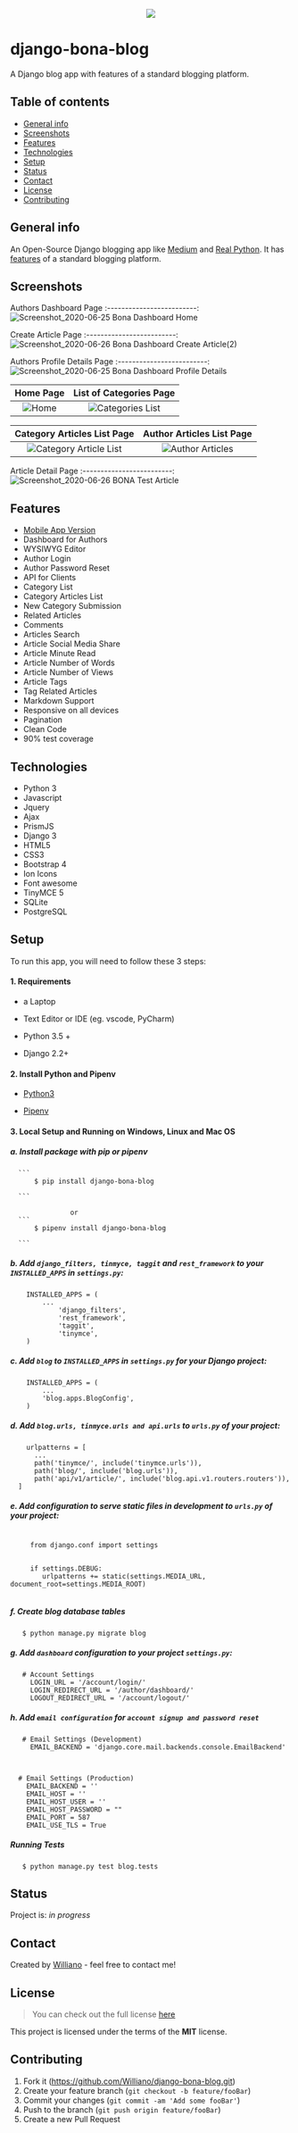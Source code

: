 <p align="center"> 
<img src="https://user-images.githubusercontent.com/19711677/86859686-cd429700-c088-11ea-8f60-9c7879d7fcc9.PNG">
</p>

# django-bona-blog
A Django blog app with features of a standard blogging platform.


## Table of contents
* [General info](#general-info)
* [Screenshots](#screenshots)
* [Features](#features)
* [Technologies](#technologies)
* [Setup](#setup)
* [Status](#status)
* [Contact](#contact)
* [License](#license)
* [Contributing](#contributing)


## General info
An Open-Source Django blogging app like [Medium](https://medium.com/) and [Real Python](https://realpython.com/). It has [features](#features) of a standard blogging platform.

## Screenshots

 Authors Dashboard Page
:-------------------------:
![Screenshot_2020-06-25 Bona Dashboard Home](https://user-images.githubusercontent.com/19711677/85830207-d4e17200-b751-11ea-9de2-0a86b5bd296a.png)

 Create Article Page
:-------------------------:
![Screenshot_2020-06-26 Bona Dashboard Create Article(2)](https://user-images.githubusercontent.com/19711677/85830197-d1e68180-b751-11ea-9a10-9653fc0c1a9d.png)


Authors Profile Details Page
:-------------------------:
![Screenshot_2020-06-25 Bona Dashboard Profile Details](https://user-images.githubusercontent.com/19711677/85830204-d317ae80-b751-11ea-86ff-c7b5683ffea5.png)


Home Page            |  List of Categories Page
:-------------------------:|:-------------------------:
![Home](https://user-images.githubusercontent.com/19711677/56363189-264fb200-61db-11e9-9bba-77a3e7f7c1de.jpg) | ![Categories List](https://user-images.githubusercontent.com/19711677/56363187-264fb200-61db-11e9-8a90-0af49eb33758.jpg)

Category Articles List Page       |  Author Articles List Page
:-------------------------:|:-------------------------:
![Category Article List](https://user-images.githubusercontent.com/19711677/56363188-264fb200-61db-11e9-8fef-fc83fb29f056.png) | ![Author Articles](https://user-images.githubusercontent.com/19711677/56363185-25b71b80-61db-11e9-9a42-2fffaa369d28.jpg)

Article Detail Page 
:-------------------------:
![Screenshot_2020-06-26 BONA Test Article](https://user-images.githubusercontent.com/19711677/85830620-854f7600-b752-11ea-8386-f618535cf97d.jpg)
 


## Features

* [Mobile App Version](https://github.com/Williano/Bona-Blog-Mobile)
* Dashboard for Authors
* WYSIWYG Editor
* Author Login
* Author Password Reset
* API for Clients
* Category List
* Category Articles List
* New Category Submission
* Related Articles
* Comments
* Articles Search
* Article Social Media Share
* Article Minute Read
* Article Number of Words
* Article Number of Views
* Article Tags
* Tag Related Articles
* Markdown Support
* Responsive on all devices
* Pagination
* Clean Code
* 90% test coverage


## Technologies
* Python 3
* Javascript
* Jquery 
* Ajax
* PrismJS
* Django 3
* HTML5
* CSS3 
* Bootstrap 4
* Ion Icons
* Font awesome
* TinyMCE 5
* SQLite
* PostgreSQL

## Setup

To run this app, you will need to follow these 3 steps:

#### 1. Requirements
  - a Laptop

  - Text Editor or IDE (eg. vscode, PyCharm)

  - Python 3.5 +
  
  - Django 2.2+


#### 2. Install Python and Pipenv
  - [Python3](https://www.python.org/downloads/)
  

  - [Pipenv](https://pipenv-es.readthedocs.io/es/stable/)

#### 3. Local Setup and Running on Windows, Linux and Mac OS

##### a. Install package with pip or pipenv

      ```
          $ pip install django-bona-blog
       
      ```
      
                   or 
      ```
          $ pipenv install django-bona-blog
       
      ```             

##### b. Add ```django_filters, tinmyce, taggit``` and ```rest_framework``` to your ```INSTALLED_APPS``` in ```settings.py```:
```
    INSTALLED_APPS = (
        ...
            'django_filters',
            'rest_framework',
            'taggit',
            'tinymce',
    )
```


##### c. Add  ```blog``` to ```INSTALLED_APPS``` in ```settings.py``` for your Django project:

```
    INSTALLED_APPS = (
        ...
        'blog.apps.BlogConfig',
    )
```

##### d. Add ``blog.urls, tinmyce.urls and api.urls`` to ``urls.py`` of your project:

```
    urlpatterns = [
      ...
      path('tinymce/', include('tinymce.urls')),
      path('blog/', include('blog.urls')),
      path('api/v1/article/', include('blog.api.v1.routers.routers')), 
  ]
```

##### e. Add configuration to serve static files in development to  ```urls.py``` of your project:

```
  
     from django.conf import settings
    
 
     if settings.DEBUG:
        urlpatterns += static(settings.MEDIA_URL, document_root=settings.MEDIA_ROOT)
        
```

##### f. Create blog database tables
 ```
    $ python manage.py migrate blog
 ```
 
 ##### g. Add ```dashboard``` configuration to your project ```settings.py```:
 
 ```
    # Account Settings
      LOGIN_URL = '/account/login/'
      LOGIN_REDIRECT_URL = '/author/dashboard/'
      LOGOUT_REDIRECT_URL = '/account/logout/'
 ```
 
 ##### h. Add ```email configuration``` for ```account signup and password reset```
 
 ```
    # Email Settings (Development)
      EMAIL_BACKEND = 'django.core.mail.backends.console.EmailBackend'



   # Email Settings (Production)
     EMAIL_BACKEND = ''
     EMAIL_HOST = ''
     EMAIL_HOST_USER = ''
     EMAIL_HOST_PASSWORD = ""
     EMAIL_PORT = 587
     EMAIL_USE_TLS = True
 ```
  
##### Running Tests
   ```
      $ python manage.py test blog.tests
  ```


## Status
Project is: _in progress_


## Contact
Created by [Williano](https://williano.github.io/) - feel free to contact me!

## License
>You can check out the full license [here](https://github.com/Williano/django-bona-blog/blob/master/LICENSE)

This project is licensed under the terms of the **MIT** license.

## Contributing

1. Fork it (<https://github.com/Williano/django-bona-blog.git>)
2. Create your feature branch (`git checkout -b feature/fooBar`)
3. Commit your changes (`git commit -am 'Add some fooBar'`)
4. Push to the branch (`git push origin feature/fooBar`)
5. Create a new Pull Request
